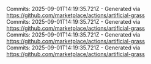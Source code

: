 Commits: 2025-09-01T14:19:35.721Z - Generated via https://github.com/marketplace/actions/artificial-grass
<br>
Commits: 2025-09-01T14:19:35.721Z - Generated via https://github.com/marketplace/actions/artificial-grass
<br>
Commits: 2025-09-01T14:19:35.721Z - Generated via https://github.com/marketplace/actions/artificial-grass
<br>
Commits: 2025-09-01T14:19:35.721Z - Generated via https://github.com/marketplace/actions/artificial-grass
<br>

